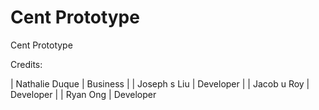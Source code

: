 # Cent Prototype

Cent Prototype 




Credits:

| Nathalie Duque | Business |
| Joseph s Liu | Developer | 
| Jacob u Roy | Developer | 
| Ryan Ong | Developer
